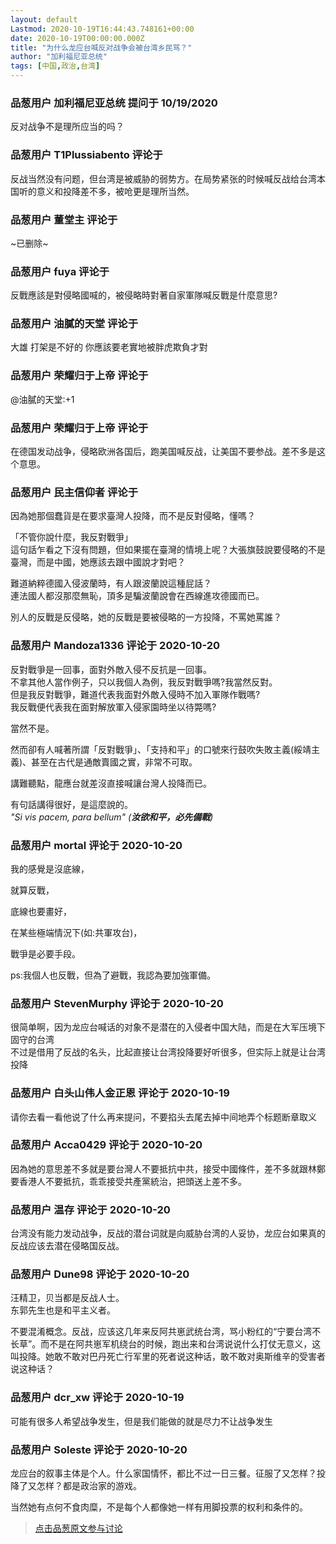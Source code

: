 ```yaml
---
layout: default
Lastmod: 2020-10-19T16:44:43.748161+00:00
date: 2020-10-19T00:00:00.000Z
title: "为什么龙应台喊反对战争会被台湾乡民骂？"
author: "加利福尼亚总统"
tags: [中国,政治,台湾]
---
```



### 品葱用户 **加利福尼亚总统** 提问于 10/19/2020
    
反对战争不是理所应当的吗？
    
                

### 品葱用户 **T1Plussiabento** 评论于 
        
反战当然没有问题，但台湾是被威胁的弱势方。在局势紧张的时候喊反战给台湾本国听的意义和投降差不多，被呛更是理所当然。
        
                

### 品葱用户 **董堂主** 评论于 
        
~已删除~
        
                

### 品葱用户 **fuya** 评论于 
        
反戰應該是對侵略國喊的，被侵略時對著自家軍隊喊反戰是什麼意思?
        
                

### 品葱用户 **油膩的天堂** 评论于 
        
大雄 打架是不好的 你應該要老實地被胖虎欺負才對
        
                

### 品葱用户 **荣耀归于上帝** 评论于 
        
@油膩的天堂:+1
        
                

### 品葱用户 **荣耀归于上帝** 评论于 
        
在德国发动战争，侵略欧洲各国后，跑美国喊反战，让美国不要参战。差不多是这个意思。
        
                

### 品葱用户 **民主信仰者** 评论于 
        
因為她那個蠢貨是在要求臺灣人投降，而不是反對侵略，懂嗎？  
  
「不管你說什麼，我反對戰爭」  
這句話乍看之下沒有問題，但如果擺在臺灣的情境上呢？大張旗鼓說要侵略的不是臺灣，而是中國，她應該去跟中國說才對吧？  
  
難道納粹德國入侵波蘭時，有人跟波蘭說這種屁話？  
連法國人都沒那麼無恥，頂多是騙波蘭說會在西線進攻德國而已。  
  
別人的反戰是反侵略，她的反戰是要被侵略的一方投降，不罵她罵誰？
        
                

### 品葱用户 **Mandoza1336** 评论于 2020-10-20
        
反對戰爭是一回事，面對外敵入侵不反抗是一回事。  
不拿其他人當作例子，只以我個人為例，我反對戰爭嗎?我當然反對。  
但是我反對戰爭，難道代表我面對外敵入侵時不加入軍隊作戰嗎?  
我反戰便代表我在面對解放軍入侵家園時坐以待斃嗎?  
  
當然不是。  
  
然而卻有人喊著所謂「反對戰爭」、「支持和平」的口號來行鼓吹失敗主義(綏靖主義)、甚至在古代是通敵賣國之實，非常不可取。  
  
講難聽點，龍應台就差沒直接喊讓台灣人投降而已。  
  
有句話講得很好，是這麼說的。  
_"Si vis pacem, para bellum" (**汝欲和平，必先備戰**)_
        
                

### 品葱用户 **mortal** 评论于 2020-10-20
        
我的感覺是沒底線，  
  
就算反戰，  
  
底線也要畫好，  
  
在某些極端情況下(如:共軍攻台)，  
  
戰爭是必要手段。  
  
ps:我個人也反戰，但為了避戰，我認為要加強軍備。
        
                

### 品葱用户 **StevenMurphy** 评论于 2020-10-20
        
很简单啊，因为龙应台喊话的对象不是潜在的入侵者中国大陆，而是在大军压境下固守的台湾  
不过是借用了反战的名头，比起直接让台湾投降要好听很多，但实际上就是让台湾投降
        
                

### 品葱用户 **白头山伟人金正恩** 评论于 2020-10-19
        
请你去看一看他说了什么再来提问，不要掐头去尾去掉中间地弄个标题断章取义
        
                

### 品葱用户 **Acca0429** 评论于 2020-10-20
        
因為她的意思差不多就是要台灣人不要抵抗中共，接受中國條件，差不多就跟林鄭要香港人不要抵抗，乖乖接受共產黨統治，把頭送上差不多。
        
                

### 品葱用户 **温存** 评论于 2020-10-20
        
台湾没有能力发动战争，反战的潜台词就是向威胁台湾的人妥协，龙应台如果真的反战应该去潜在侵略国反战。
        
                

### 品葱用户 **Dune98** 评论于 2020-10-20
        
汪精卫，贝当都是反战人士。  
东郭先生也是和平主义者。  
  
不要混淆概念。反战，应该这几年来反阿共崽武统台湾，骂小粉红的“宁要台湾不长草”。而不是在阿共崽军机绕台的时候，跑出来和台湾说说什么打仗无意义，这叫投降。她敢不敢对巴丹死亡行军里的死者说这种话，敢不敢对奥斯维辛的受害者说这种话？
        
                

### 品葱用户 **dcr_xw** 评论于 2020-10-19
        
可能有很多人希望战争发生，但是我们能做的就是尽力不让战争发生
        
                

### 品葱用户 **Soleste** 评论于 2020-10-20
        
龙应台的叙事主体是个人。什么家国情怀，都比不过一日三餐。征服了又怎样？投降了又怎样？都是政治家的游戏。  
  
当然她有点何不食肉糜，不是每个人都像她一样有用脚投票的权利和条件的。
        
                





> [点击品葱原文参与讨论](https://pincong.rocks/question/32437)

